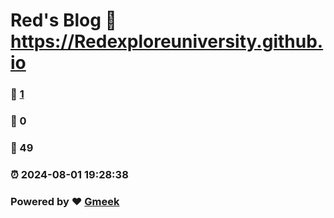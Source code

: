 # Red's Blog :link: https://Redexploreuniversity.github.io 
### :page_facing_up: [1](https://Redexploreuniversity.github.io/tag.html) 
### :speech_balloon: 0 
### :hibiscus: 49 
### :alarm_clock: 2024-08-01 19:28:38 
### Powered by :heart: [Gmeek](https://github.com/Meekdai/Gmeek)

